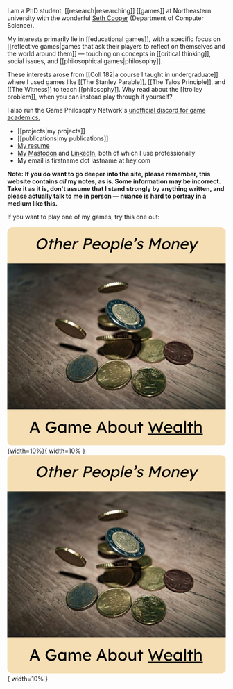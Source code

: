 I am a PhD student, [[research|researching]] [[games]] at Northeastern university with the wonderful [Seth Cooper](http://www.khoury.neu.edu/home/scooper/) (Department of Computer Science).

My interests primarily lie in [[educational games]], with a specific focus on [[reflective games|games that ask their players to reflect on themselves and the world around them]] — touching on concepts in [[critical thinking]], social issues, and [[philosophical games|philosophy]]. 

These interests arose from [[Coll 182|a course I taught in undergraduate]] where I used games like [[The Stanley Parable]], [[The Talos Principle]], and [[The Witness]] to teach [[philosophy]]. Why read about the [[trolley problem]], when you can instead play through it yourself?

I also run the Game Philosophy Network's [unofficial discord for game academics.](https://discord.gg/QPzvX5NfX9)

 - [[projects|my projects]]
 - [[publications|my publications]]
 - [My resume](https://docs.google.com/document/d/1p-3EzrkZ1h9hOv5_uLfmwVsiPV7F0rS18Dh8UBUt2VQ/edit?usp=sharing)
 - [My Mastodon](https://hci.social/@kksgandhi) and [LinkedIn](www.linkedin.com/in/kutub-gandhi-83439514b), both of which I use professionally
 - My email is firstname dot lastname at hey.com

**Note: If you do want to go deeper into the site, please remember, this website contains *all* my notes, as is. Some information may be incorrect. Take it as it is, don't assume that I stand strongly by anything written, and please actually talk to me in person — nuance is hard to portray in a medium like this.**

If you want to play one of my games, try this one out:

[![Other People's Money, a game about wealth](./static/OPM_Icon.png){width=10%}](https://kksgandhi.itch.io/other-peoples-money){ width=10% } [![Other People's Money, a game about wealth](./static/OPM_Icon.png)](https://kksgandhi.itch.io/other-peoples-money){ width=10% }
